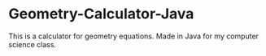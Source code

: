 # Geometry-Calculator-Java
This is a calculator for geometry equations. Made in Java for my computer science class.
